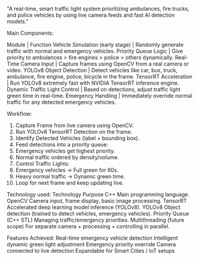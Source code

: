 "A real-time, smart traffic light system prioritizing ambulances, fire trucks, and police vehicles by using live camera feeds and fast AI detection models."


Main Components:

Module | Function
Vehicle Simulation (early stage) | Randomly generate traffic with normal and emergency vehicles.
Priority Queue Logic | Give priority to ambulances > fire engines > police > others dynamically.
Real-Time Camera Input | Capture frames using OpenCV from a real camera or video.
YOLOv8 Object Detection | Detect vehicles like car, bus, truck, ambulance, fire engine, police, bicycle in the frame.
TensorRT Acceleration | Run YOLOv8 extremely fast with NVIDIA TensorRT inference engine.
Dynamic Traffic Light Control | Based on detections, adjust traffic light green time in real-time.
Emergency Handling | Immediately override normal traffic for any detected emergency vehicles.

Workflow:

1. Capture Frame from live camera using OpenCV.
2. Run YOLOv8 TensorRT Detection on the frame.
3. Identify Detected Vehicles (label + bounding box).
4. Feed detections into a priority queue:
5. Emergency vehicles get highest priority.
6. Normal traffic ordered by density/volume.
7. Control Traffic Lights:
8. Emergency vehicles → Full green for 60s.
9. Heavy normal traffic → Dynamic green time.
10. Loop for next frame and keep updating live.

Technology used: 
Technology	Purpose
C++          Main programming language.
OpenCV	     Camera input, frame display, basic image processing.
TensorRT	   Accelerated deep learning model inference (YOLOv8).
YOLOv8	     Object detection (trained to detect vehicles, emergency vehicles).
Priority Queue (C++ STL)	Managing traffic/emergency priorities.
Multithreading (future scope)	For separate camera + processing + controlling in parallel.

Features Achieved:
Real-time emergency vehicle detection
 Intelligent dynamic green light adjustment
 Emergency priority override
 Camera connected to live detection
 Expandable for Smart Cities / IoT setups
